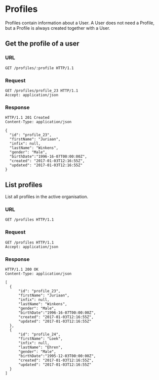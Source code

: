 # Profiles

Profiles contain information about a User. A User does not need a Profile, but a Profile is always created
together with a User.

## Get the profile of a user

### URL

```http
GET /profiles/:profile HTTP/1.1
```

### Request

```http
GET /profiles/profile_23 HTTP/1.1
Accept: application/json
```

### Response

```http
HTTP/1.1 201 Created
Content-Type: application/json

{
  "id": "profile_23",
  "firstName": "Juriaan",
  "infix": null,
  "lastName": "Winkens",
  "gender": "Male",
  "birthDate":"1996-16-07T00:00:00Z",
  "created": "2017-01-03T12:16:55Z",
  "updated": "2017-01-03T12:16:55Z"
}
```

## List profiles

List all profiles in the active organisation.

### URL

```http
GET /profiles HTTP/1.1
```

### Request

```http
GET /profiles HTTP/1.1
Accept: application/json
```

### Response

```http
HTTP/1.1 200 OK
Content-Type: application/json

[
  {
      "id": "profile_23",
      "firstName": "Juriaan",
      "infix": null,
      "lastName": "Winkens",
      "gender": "Male",
      "birthDate":"1996-16-07T00:00:00Z",
      "created": "2017-01-03T12:16:55Z",
      "updated": "2017-01-03T12:16:55Z"
  },
  {
      "id": "profile_24",
      "firstName": "Loek",
      "infix": null,
      "lastName": "Ehren",
      "gender": "Male",
      "birthDate":"1995-12-03T00:00:00Z",
      "created": "2017-01-03T12:16:55Z",
      "updated": "2017-01-03T12:16:55Z"
  }
]
```


